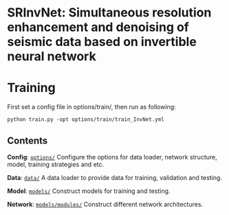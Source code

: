 # SRInvNet: Simultaneous resolution enhancement and denoising of seismic data based on invertible neural network

# Training
First set a config file in options/train/, then run as following:

	python train.py -opt options/train/train_InvNet.yml


## Contents

**Config**: [`options/`](./options) Configure the options for data loader, network structure, model, training strategies and etc.

**Data**: [`data/`](./data) A data loader to provide data for training, validation and testing.

**Model**: [`models/`](./models) Construct models for training and testing.

**Network**: [`models/modules/`](./models/modules) Construct different network architectures.

